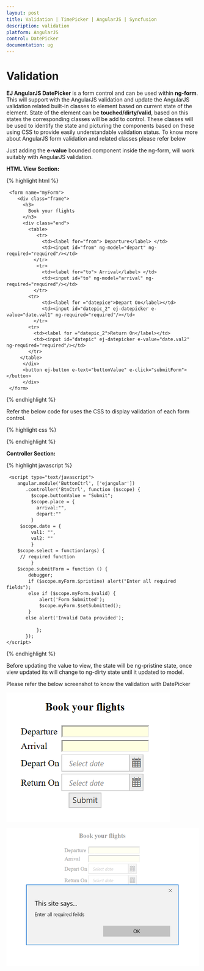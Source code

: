 ```yaml
---
layout: post
title: Validation | TimePicker | AngularJS | Syncfusion
description: validation
platform: AngularJS
control: DatePicker
documentation: ug
---
```


# Validation

**EJ AngularJS DatePicker** is a form control and can be used within **ng-form**. This will support with the AngularJS validation and update the AngularJS validation related built-in classes to element based on current state of the element.
State of the element can be **touched/dirty/valid**, based on this states the  corresponding classes will be add to control. These classes will be used to identify the state and picturing the components based on these using CSS to provide easily understandable validation status. To know more about 
AngularJS form validation and related classes please refer below

Just adding the **e-value** bounded component inside the ng-form, will work suitably with AngularJS validation.

**HTML View Section:**

{% highlight html %}

     <form name="myForm">      
        <div class="frame">
          <h3>
            Book your flights
          </h3>
          <div class="end">
            <table>
               <tr>
                 <td><label for="from"> Departure</label> </td>
                 <td><input id="from" ng-model="depart" ng-required="required"/></td>
              </tr> 
               <tr>
                 <td><label for="to"> Arrival</label> </td>
                 <td><input id="to" ng-model="arrival" ng-required="required"/></td>
              </tr>		
      	 	<tr>
                 <td><label for ="datepice">Depart On</label></td>
                 <td><input id="datepic_2" ej-datepicker e-value="date.val1" ng-required="required"/></td>
              </tr>
            <tr>
              <td><label for ="datepic_2">Return On</label></td>
              <td><input id="datepic" ej-datepicker e-value="date.val2" ng-required="required"/></td>
            </tr>
         </table>
          </div>
          <button ej-button e-text="buttonValue" e-click="submitForm"></button>
          </div>   
	 </form>

{% endhighlight %}

Refer the below code for  uses the CSS to display validation of each form control.

{% highlight css %}

   <style>   
     .e-datewidget.e-input.ng-touched.ng-pristine, input.ng-touched.ng-pristine {
            background-color: lightgray;
        }

        .e-datewidget.e-input.ng-touched.ng-dirty, input.ng-touched.ng-dirty {
            background-color: lightsteelblue;
        }

        .e-datewidget.e-input.ng-untouched, input.ng-untouched  {
            background-color: lightyellow;
        }

        .e-datewidget.e-input.ng-untouched.ng-dirty {
                background-color: lightcyan;
        }
   </style>

{% endhighlight %}

**Controller Section:**

{% highlight javascript %}

     <script type="text/javascript">
        angular.module('ButtonCtrl', ['ejangular'])
           .controller('BtnCtrl', function ($scope) {
             $scope.buttonValue = "Submit";
             $scope.place = {
               arrival:"",
               depart:""
             }
         $scope.date = {
             val1: "",
             val2: ""
             }
        $scope.select = function(args) {
         // required function
             }
        $scope.submitForm = function () {
            debugger;
            if ($scope.myForm.$pristine) alert("Enter all required fields");
            else if ($scope.myForm.$valid) {
                alert('Form Submitted');
                $scope.myForm.$setSubmitted();
            }
           else alert('Invalid Data provided');

               };
           });
    </script>

{% endhighlight %}


Before updating the value to view, the state will be ng-pristine state, once view updated its will change to ng-dirty state until it updated to model.

Please refer the below screenshot to know the validation with DatePicker

![Validation](Validation_images/Validation_images1.png)


![Validation](Validation_images/Validation_images2.png)


